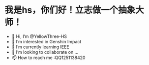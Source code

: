 # 我是hs，你们好！立志做一个抽象大师！
- 👋 Hi, I’m @YellowThree-HS
- 👀 I’m interested in Genshin Impact
- 🌱 I’m currently learning IEEE
- 💞️ I’m looking to collaborate on ...
- 📫 How to reach me :QQ1251138420

<!---
YellowThree-HS/YellowThree-HS is a ✨ special ✨ repository because its `README.md` (this file) appears on your GitHub profile.
You can click the Preview link to take a look at your changes.
--->
